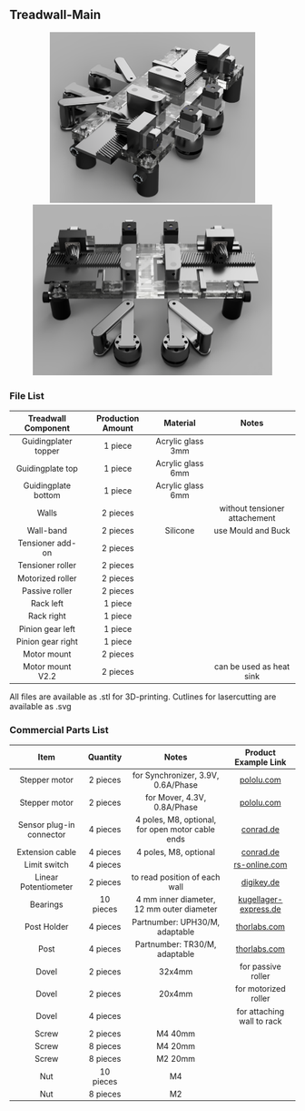 ## Treadwall-Main

<p align="center">
  <img src="./images/Treadwall_2.png" height="300">
  <img src="./images/Treadwall_4.png" height="300">
</p>

### File List
| Treadwall Component | Production Amount | Material | Notes |
| :---: | :---: | :---: | :---: |
| Guidingplater topper | 1 piece | Acrylic glass 3mm |  |
| Guidingplate top | 1 piece | Acrylic glass 6mm |  |
| Guidingplate bottom | 1 piece | Acrylic glass 6mm |  |
| Walls | 2 pieces |  | without tensioner attachement |
| Wall-band | 2 pieces | Silicone | use Mould and Buck |
| Tensioner add-on | 2 pieces |  |  |
| Tensioner roller | 2 pieces |  |  |
| Motorized roller | 2 pieces |  |
| Passive roller | 2 pieces |  |  |
| Rack left | 1 piece |  |  |
| Rack right | 1 piece |  |  |
| Pinion gear left | 1 piece |  |  |
| Pinion gear right | 1 piece |  |  |
| Motor mount | 2 pieces |  |  |
| Motor mount V2.2 | 2 pieces |  | can be used as heat sink |

All files are available as .stl for 3D-printing. Cutlines for lasercutting are available as .svg

### Commercial Parts List
| Item | Quantity | Notes | Product Example Link |
| :---: | :---: | :---: | :---: |
| Stepper motor | 2 pieces | for Synchronizer, 3.9V, 0.6A/Phase | [pololu.com](https://www.pololu.com/product/1204) |
| Stepper motor | 2 pieces | for Mover, 4.3V, 0.8A/Phase | [pololu.com](https://www.pololu.com/product/2256) |
| Sensor plug-in connector | 4 pieces | 4 poles, M8, optional, for open motor cable ends | [conrad.de](https://www.conrad.de/de/p/phoenix-contact-1441037-sensor-aktor-steckverbinder-unkonfektioniert-m8-stecker-gerade-polzahl-4-1-st-589885.html?refresh=true) |
| Extension cable | 4 pieces | 4 poles, M8, optional | [conrad.de](https://www.conrad.de/de/p/bkl-electronic-2700038-sensor-aktor-verlaengerungsleitung-m8-stecker-gerade-auf-kupplung-gerade-2-m-polzahl-4-1-st-2807268.html) |
| Limit switch | 4 pieces |  | [rs-online.com](https://de.rs-online.com/web/p/mikroschalter/6821500) |
| Linear Potentiometer | 2 pieces | to read position of each wall | [digikey.de](https://www.digikey.de/de/products/detail/alps-alpine/RS45111A900F/19529172?srsltid=AfmBOoqe_ibpDdC7ibSj-AWdjissQJESolceGMemrtyWqWWEwYaIySdd) |
| Bearings | 10 pieces | 4 mm inner diameter, 12 mm outer diameter | [kugellager-express.de](https://www.kugellager-express.de/miniatur-kugellager-604-zz-4x12x4-mm) |
| Post Holder | 4 pieces | Partnumber: UPH30/M, adaptable | [thorlabs.com](https://www.thorlabs.com/newgrouppage9.cfm?objectgroup_id=1982) |
| Post | 4 pieces | Partnumber: TR30/M, adaptable | [thorlabs.com](https://www.thorlabs.com/newgrouppage9.cfm?objectgroup_id=1266) |
| Dovel | 2 pieces | 32x4mm | for passive roller |
| Dovel | 2 pieces | 20x4mm | for motorized roller |
| Dovel | 4 pieces |  | for attaching wall to rack |
| Screw | 2 pieces | M4 40mm |  |
| Screw | 8 pieces | M4 20mm |  |
| Screw | 8 pieces | M2 20mm |  |
| Nut | 10 pieces | M4 |  |
| Nut | 8 pieces | M2 |  |

